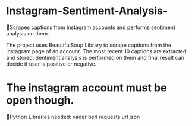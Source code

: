 # Instagram-Sentiment-Analysis-
🍂Scrapes captions from instagram accounts and performs sentiment analysis on them.


The project uses BeautifulSoup Library to scrape captions from the instagram page of an account. The most recent 10 captions are extracted and stored. Sentiment analysis is performed on them and final result can decide if user is positive or negative.

# The instagram account must be open though.

🌊Python Libraries needed: vader bs4 requests url json
